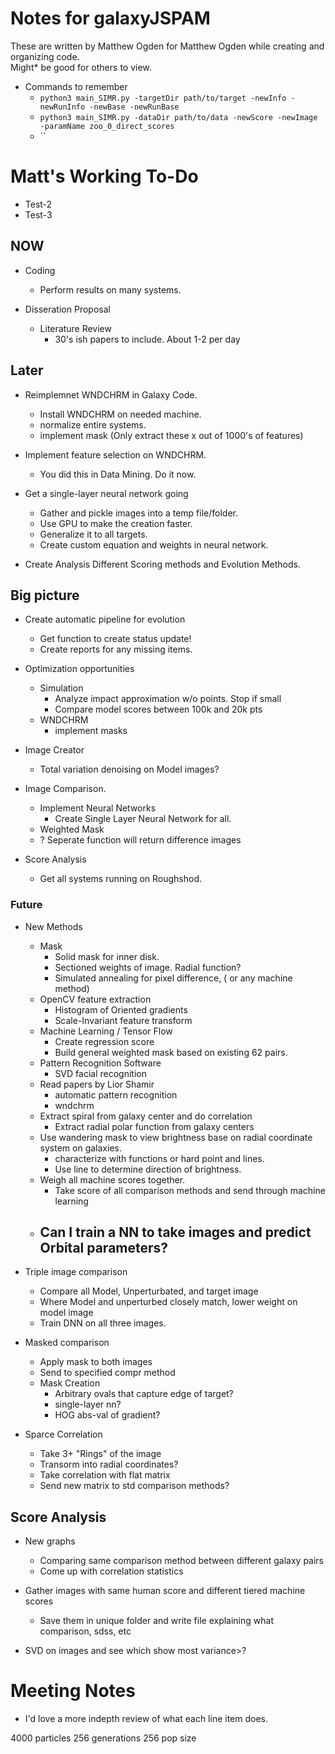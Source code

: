 # Notes for galaxyJSPAM
These are written by Matthew Ogden for Matthew Ogden while creating and organizing code.  
Might* be good for others to view.

    
- Commands to remember
    - `python3 main_SIMR.py -targetDir path/to/target -newInfo -newRunInfo -newBase -newRunBase` 
    - `python3 main_SIMR.py -dataDir path/to/data -newScore -newImage -paramName zoo_0_direct_scores`
    -  ``

# Matt's Working To-Do
- Test-2
- Test-3

## NOW
- Coding
    - Perform results on many systems. 
    
- Disseration Proposal
    - Literature Review
        - 30's ish papers to include.  About 1-2 per day
        

## Later

- Reimplemnet WNDCHRM in Galaxy Code.
    - Install WNDCHRM on needed machine. 
    - normalize entire systems.
    - implement mask (Only extract these x out of 1000's of features)
    
- Implement feature selection on WNDCHRM.
    - You did this in Data Mining.  Do it now. 
        
- Get a single-layer neural network going
    - Gather and pickle images into a temp file/folder.
    - Use GPU to make the creation faster.
    - Generalize it to all targets.
    - Create custom equation and weights in neural network. 

- Create Analysis Different Scoring methods and Evolution Methods. 

## Big picture
- Create automatic pipeline for evolution
    - Get function to create status update!
    - Create reports for any missing items. 
    
- Optimization opportunities
    - Simulation 
        - Analyze impact approximation w/o points. Stop if small 
        - Compare model scores between 100k and 20k pts 
    - WNDCHRM 
        - implement masks

- Image Creator
    - Total variation denoising on Model images?

- Image Comparison.
    - Implement Neural Networks
        - Create Single Layer Neural Network for all.
    - Weighted Mask
    - ? Seperate function will return difference images

- Score Analysis
    - Get all systems running on Roughshod.

### Future
- New Methods
    - Mask
      - Solid mask for inner disk. 
      - Sectioned weights of image. Radial function? 
      - Simulated annealing for pixel difference, ( or any machine method) 
    - OpenCV feature extraction 
      - Histogram of Oriented gradients 
      - Scale-Invariant feature transform 
    - Machine Learning / Tensor Flow
      - Create regression score
      - Build general weighted mask based on existing 62 pairs.
    - Pattern Recognition Software
      - SVD facial recognition
    - Read papers by Lior Shamir
      - automatic pattern recognition
      - wndchrm 
    - Extract spiral from galaxy center and do correlation
      - Extract radial polar function from galaxy centers
    - Use wandering mask to view brightness base on radial coordinate system on galaxies. 
      - characterize with functions or hard point and lines. 
      - Use line to determine direction of brightness.
    - Weigh all machine scores together. 
      - Take score of all comparison methods and send through machine learning
  - Can I train a NN to take images and predict Orbital parameters? 
      - 
      

- Triple image comparison
	- Compare all Model, Unperturbated, and target image
	- Where Model and unperturbed closely match, lower weight on model image
    - Train DNN on all three images. 

- Masked comparison
    - Apply mask to both images 
    - Send to specified compr method 
    - Mask Creation 
        - Arbitrary ovals that capture edge of target? 
        - single-layer nn? 
        - HOG abs-val of gradient? 
  
- Sparce Correlation 
    - Take 3+ "Rings" of the image 
    - Transorm into radial coordinates? 
    - Take correlation with flat matrix 
    - Send new matrix to std comparison methods? 


## Score Analysis
- New graphs
  - Comparing same comparison method between different galaxy pairs
  - Come up with correlation statistics

- Gather images with same human score and different tiered machine scores
  - Save them in unique folder and write file explaining what comparison, sdss, etc

- SVD on images and see which show most variance>? 


# Meeting Notes
- I'd love a more indepth review of what each line item does.





4000 particles
256 generations
256 pop size
